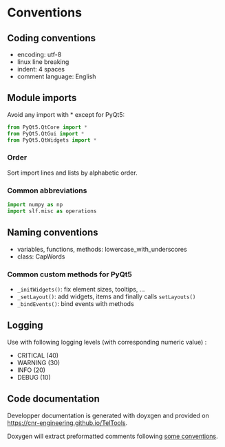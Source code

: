 Conventions
===========

## Coding conventions
* encoding: utf-8
* linux line breaking
* indent: 4 spaces
* comment language: English

## Module imports
Avoid any import with * except for PyQt5:
```python
from PyQt5.QtCore import *
from PyQt5.QtGui import *
from PyQt5.QtWidgets import *
```

### Order
Sort import lines and lists by alphabetic order.

### Common abbreviations
```python
import numpy as np
import slf.misc as operations
```

## Naming conventions
* variables, functions, methods: lowercase_with_underscores
* class: CapWords

### Common custom methods for PyQt5
* `_initWidgets()`: fix element sizes, tooltips, ...
* `_setLayout()`: add widgets, items and finally calls `setLayouts()`
* `_bindEvents()`: bind events with methods

## Logging
Use with following logging levels (with corresponding numeric value) :
* CRITICAL (40)
* WARNING (30)
* INFO (20)
* DEBUG (10)

## Code documentation
Developper documentation is generated with doyxgen and provided on https://cnr-engineering.github.io/TelTools.

Doxygen will extract preformatted comments following [some conventions](https://www.stack.nl/~dimitri/doxygen/manual/docblocks.html#pythonblocks).
